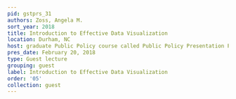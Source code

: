 ```yaml
---
pid: gstprs_31
authors: Zoss, Angela M.
sort_year: 2018
title: Introduction to Effective Data Visualization
location: Durham, NC
host: graduate Public Policy course called Public Policy Presentation Practicum
pres_date: February 20, 2018
type: Guest lecture
grouping: guest
label: Introduction to Effective Data Visualization
order: '05'
collection: guest
---
```

